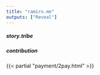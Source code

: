 ```yaml
---
title: "ramiro.me"
outputs: ["Reveal"]
---
```


##### story.tribe
##### contribution
{{< partial "payment/2pay.html" >}}
